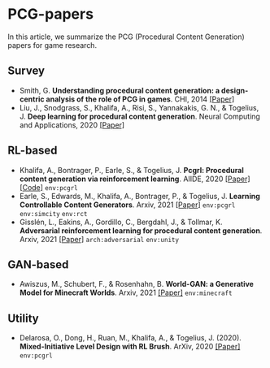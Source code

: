 # PCG-papers
In this article, we summarize the PCG (Procedural Content Generation) papers for game research.

## Survey
- Smith, G. <b>Understanding procedural content generation: a design-centric analysis of the role of PCG in games</b>. CHI, 2014 [[Paper]](http://www.cas.mcmaster.ca/~carette/CAS761/Understanding%20PCG-A%20Design%20Centric%20Analysis.pdf)
- Liu, J., Snodgrass, S., Khalifa, A., Risi, S., Yannakakis, G. N., & Togelius, J. <b>Deep learning for procedural content generation</b>. Neural Computing and Applications, 2020 [[Paper]](https://idp.springer.com/authorize/casa?redirect_uri=https://link.springer.com/article/10.1007/s00521-020-05383-8&casa_token=XMAprJ6NFdEAAAAA:cpsxxGW4tpAUPNnCbiLMe2hHKTF0lmb_I0Wf5xGIM7Hv9sgJyyvwP5PfUUjt33XltJtzkXBMS7XEAbvfIw)

## RL-based
- Khalifa, A., Bontrager, P., Earle, S., & Togelius, J. <b>Pcgrl: Procedural content generation via reinforcement learning</b>. AIIDE, 2020 [[Paper]](https://ojs.aaai.org/index.php/AIIDE/article/download/7416/7341) [[Code]](https://github.com/amidos2006/gym-pcgrl) `env:pcgrl`
- Earle, S., Edwards, M., Khalifa, A., Bontrager, P., & Togelius, J. <b>Learning Controllable Content Generators</b>. Arxiv, 2021 [[Paper]](https://arxiv.org/pdf/2105.02993) `env:pcgrl` `env:simcity` `env:rct`
- Gisslén, L., Eakins, A., Gordillo, C., Bergdahl, J., & Tollmar, K. <b>Adversarial reinforcement learning for procedural content generation</b>. Arxiv, 2021 [[Paper]](https://arxiv.org/pdf/2103.04847) `arch:adversarial` `env:unity`

## GAN-based
- Awiszus, M., Schubert, F., & Rosenhahn, B. <b>World-GAN: a Generative Model for Minecraft Worlds</b>. Arxiv, 2021 [[Paper]](https://arxiv.org/pdf/2106.10155) `env:minecraft`


## Utility
- Delarosa, O., Dong, H., Ruan, M., Khalifa, A., & Togelius, J. (2020). <b>Mixed-Initiative Level Design with RL Brush</b>. ArXiv, 2020 [[Paper]](https://arxiv.org/pdf/2008.02778) `env:pcgrl`

